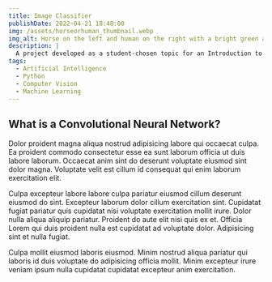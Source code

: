 ```yaml
---
title: Image Classifier
publishDate: 2022-04-21 18:48:00
img: /assets/horseorhuman_thumbnail.webp
img_alt: Horse on the left and human on the right with a bright green and blue background. Text in the front that asks, horse or human?
description: |
  A project developed as a student-chosen topic for an Introduction to AI course.
tags:
  - Artificial Intelligence
  - Python
  - Computer Vision
  - Machine Learning
---
```


## What is a Convolutional Neural Network?

Dolor proident magna aliqua nostrud adipisicing labore qui occaecat culpa. Ea proident commodo consectetur esse ea sunt laborum officia ut duis labore laborum. Occaecat anim sint do deserunt voluptate eiusmod sint dolor magna. Voluptate velit est cillum id consequat qui enim laborum exercitation elit.

Culpa excepteur labore labore culpa pariatur eiusmod cillum deserunt eiusmod do sint. Excepteur laborum dolor cillum exercitation sint. Cupidatat fugiat pariatur quis cupidatat nisi voluptate exercitation mollit irure. Dolor nulla aliqua aliquip pariatur. Proident do aute elit nisi quis ex et. Officia Lorem qui duis proident nulla est cupidatat ad voluptate dolor. Adipisicing sint et nulla fugiat.

Culpa mollit eiusmod laboris eiusmod. Minim nostrud aliqua pariatur qui laboris id duis voluptate do adipisicing officia mollit. Minim excepteur irure veniam ipsum nulla cupidatat cupidatat excepteur anim exercitation.
